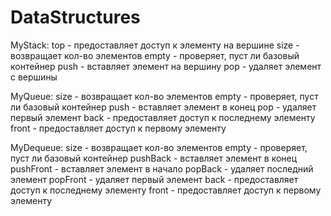 # DataStructures

MyStack:
top - предоставляет доступ к элементу на вершине
size - возвращает кол-во элементов
empty - проверяет, пуст ли базовый контейнер
push - вставляет элемент на вершину
pop - удаляет элемент с вершины

MyQueue:
size - возвращает кол-во элементов
empty - проверяет, пуст ли базовый контейнер
push - вставляет элемент в конец
pop - удаляет первый элемент
back - предоставляет доступ к последнему элементу
front - предоставляет доступ к первому элементу

MyDequeue:
size - возвращает кол-во элементов
empty - проверяет, пуст ли базовый контейнер
pushBack - вставляет элемент в конец
pushFront - вставляет элемент в начало
popBack - удаляет последний элемент
popFront - удаляет первый элемент
back - предоставляет доступ к последнему элементу
front - предоставляет доступ к первому элементу
